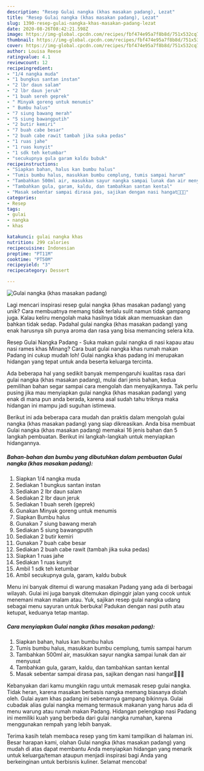 ```yaml
---
description: "Resep Gulai nangka (khas masakan padang), Lezat"
title: "Resep Gulai nangka (khas masakan padang), Lezat"
slug: 1390-resep-gulai-nangka-khas-masakan-padang-lezat
date: 2020-08-26T08:42:21.598Z
image: https://img-global.cpcdn.com/recipes/fbf474e95a7f8b8d/751x532cq70/gulai-nangka-khas-masakan-padang-foto-resep-utama.jpg
thumbnail: https://img-global.cpcdn.com/recipes/fbf474e95a7f8b8d/751x532cq70/gulai-nangka-khas-masakan-padang-foto-resep-utama.jpg
cover: https://img-global.cpcdn.com/recipes/fbf474e95a7f8b8d/751x532cq70/gulai-nangka-khas-masakan-padang-foto-resep-utama.jpg
author: Louisa Reese
ratingvalue: 4.1
reviewcount: 12
recipeingredient:
- "1/4 nangka muda"
- "1 bungkus santan instan"
- "2 lbr daun salam"
- "2 lbr daun jeruk"
- "1 buah sereh geprek"
- " Minyak goreng untuk menumis"
- " Bumbu halus"
- "7 siung bawang merah"
- "5 siung bawangputih"
- "2 butir kemiri"
- "7 buah cabe besar"
- "2 buah cabe rawit tambah jika suka pedas"
- "1 ruas jahe"
- "1 ruas kunyit"
- "1 sdk teh ketumbar"
- "secukupnya gula garam kaldu bubuk"
recipeinstructions:
- "Siapkan bahan, halus kan bumbu halus"
- "Tumis bumbu halus, masukkan bumbu cemplung, tumis sampai harum"
- "Tambahkan 500ml air, masukkan sayur nangka sampai lunak dan air menyusut"
- "Tambahkan gula, garam, kaldu, dan tambahkan santan kental"
- "Masak sebentar sampai dirasa pas, sajikan dengan nasi hangat🤗🤗🤗"
categories:
- Resep
tags:
- gulai
- nangka
- khas

katakunci: gulai nangka khas 
nutrition: 299 calories
recipecuisine: Indonesian
preptime: "PT11M"
cooktime: "PT50M"
recipeyield: "3"
recipecategory: Dessert

---
```



![Gulai nangka (khas masakan padang)](https://img-global.cpcdn.com/recipes/fbf474e95a7f8b8d/751x532cq70/gulai-nangka-khas-masakan-padang-foto-resep-utama.jpg)

Lagi mencari inspirasi resep gulai nangka (khas masakan padang) yang unik? Cara membuatnya memang tidak terlalu sulit namun tidak gampang juga. Kalau keliru mengolah maka hasilnya tidak akan memuaskan dan bahkan tidak sedap. Padahal gulai nangka (khas masakan padang) yang enak harusnya sih punya aroma dan rasa yang bisa memancing selera kita.

Resep Gulai Nangka Padang - Suka makan gulai nangka di nasi kapau atau nasi rames khas Minang? Cara buat gulai nangka khas rumah makan Padang ini cukup mudah loh! Gulai nangka khas padang ini merupakan hidangan yang tepat untuk anda beserta keluarga tercinta.

Ada beberapa hal yang sedikit banyak mempengaruhi kualitas rasa dari gulai nangka (khas masakan padang), mulai dari jenis bahan, kedua pemilihan bahan segar sampai cara mengolah dan menyajikannya. Tak perlu pusing jika mau menyiapkan gulai nangka (khas masakan padang) yang enak di mana pun anda berada, karena asal sudah tahu triknya maka hidangan ini mampu jadi suguhan istimewa.


Berikut ini ada beberapa cara mudah dan praktis dalam mengolah gulai nangka (khas masakan padang) yang siap dikreasikan. Anda bisa membuat Gulai nangka (khas masakan padang) memakai 16 jenis bahan dan 5 langkah pembuatan. Berikut ini langkah-langkah untuk menyiapkan hidangannya.

<!--inarticleads1-->

##### Bahan-bahan dan bumbu yang dibutuhkan dalam pembuatan Gulai nangka (khas masakan padang):

1. Siapkan 1/4 nangka muda
1. Sediakan 1 bungkus santan instan
1. Sediakan 2 lbr daun salam
1. Sediakan 2 lbr daun jeruk
1. Sediakan 1 buah sereh (geprek)
1. Gunakan  Minyak goreng untuk menumis
1. Siapkan  Bumbu halus
1. Gunakan 7 siung bawang merah
1. Sediakan 5 siung bawangputih
1. Sediakan 2 butir kemiri
1. Gunakan 7 buah cabe besar
1. Sediakan 2 buah cabe rawit (tambah jika suka pedas)
1. Siapkan 1 ruas jahe
1. Sediakan 1 ruas kunyit
1. Ambil 1 sdk teh ketumbar
1. Ambil secukupnya gula, garam, kaldu bubuk


Menu ini banyak ditemui di warung masakan Padang yang ada di berbagai wilayah. Gulai ini juga banyak ditemukan dipinggir jalan yang cocok untuk menemani makan malam atau. Yuk, sajikan resep gulai nangka udang sebagai menu sayuran untuk berbuka! Padukan dengan nasi putih atau ketupat, keduanya tetap mantap. 

<!--inarticleads2-->

##### Cara menyiapkan Gulai nangka (khas masakan padang):

1. Siapkan bahan, halus kan bumbu halus
1. Tumis bumbu halus, masukkan bumbu cemplung, tumis sampai harum
1. Tambahkan 500ml air, masukkan sayur nangka sampai lunak dan air menyusut
1. Tambahkan gula, garam, kaldu, dan tambahkan santan kental
1. Masak sebentar sampai dirasa pas, sajikan dengan nasi hangat🤗🤗🤗


Kebanyakan dari kamu mungkin ragu untuk memasak resep gulai nangka. Tidak heran, karena masakan berbasis nangka memang biasanya diolah oleh. Gulai ayam khas padang ini sebenarnya gampang bikinnya. Gulai cubadak alias gulai nangka memang termasuk makanan yang harus ada di menu warung atau rumah makan Padang. Hidangan pelengkap nasi Padang ini memiliki kuah yang berbeda dari gulai nangka rumahan, karena menggunakan rempah yang lebih banyak. 

Terima kasih telah membaca resep yang tim kami tampilkan di halaman ini. Besar harapan kami, olahan Gulai nangka (khas masakan padang) yang mudah di atas dapat membantu Anda menyiapkan hidangan yang menarik untuk keluarga/teman ataupun menjadi inspirasi bagi Anda yang berkeinginan untuk berbisnis kuliner. Selamat mencoba!
